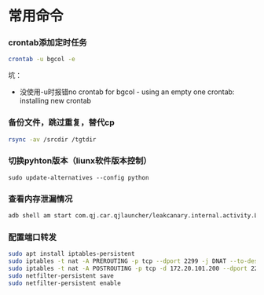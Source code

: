 # 常用命令

### crontab添加定时任务

```bash
crontab -u bgcol -e
```

坑：

*   没使用-u时报错no crontab for bgcol - using an empty one crontab: installing new crontab

### 备份文件，跳过重复，替代cp

```bash
rsync -av /srcdir /tgtdir
```



### 切换pyhton版本（liunx软件版本控制）

```shell
sudo update-alternatives --config python
```



### 查看内存泄漏情况

```bash
adb shell am start com.qj.car.qjlauncher/leakcanary.internal.activity.LeakLauncherActivity
```

### 配置端口转发

```bash
sudo apt install iptables-persistent
sudo iptables -t nat -A PREROUTING -p tcp --dport 2299 -j DNAT --to-destination 172.20.101.200:2299
sudo iptables -t nat -A POSTROUTING -p tcp -d 172.20.101.200 --dport 2299 -j MASQUERADE
sudo netfilter-persistent save
sudo netfilter-persistent enable
```

